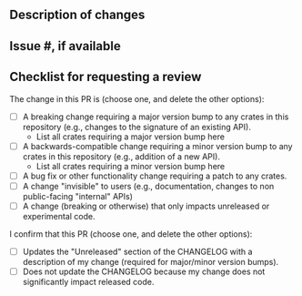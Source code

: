 ## Description of changes

## Issue #, if available

## Checklist for requesting a review

The change in this PR is (choose one, and delete the other options):

- [ ] A breaking change requiring a major version bump to any crates in this repository (e.g., changes to the signature of an existing API).
  * List all crates requiring a major version bump here
- [ ] A backwards-compatible change requiring a minor version bump to any crates in this repository (e.g., addition of a new API).
  * List all crates requiring a minor version bump here
- [ ] A bug fix or other functionality change requiring a patch to any crates.
- [ ] A change "invisible" to users (e.g., documentation, changes to non public-facing "internal" APIs)
- [ ] A change (breaking or otherwise) that only impacts unreleased or experimental code.

I confirm that this PR (choose one, and delete the other options):

- [ ] Updates the "Unreleased" section of the CHANGELOG with a description of my change (required for major/minor version bumps).
- [ ] Does not update the CHANGELOG because my change does not significantly impact released code.